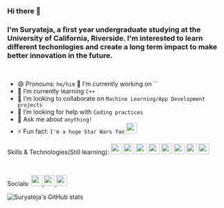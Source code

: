 ### Hi there 👋
### I'm Suryateja, a first year undergraduate studying at the University of California, Riverside. I'm interested to learn different techonlogies and create a long term impact to make better innovation in the future.

 <br/>
 
 - 😄 Pronouns: `he/him`
 🔭 I’m currently working on ``
- 🌱 I’m currently learning `C++`
- 👯 I’m looking to collaborate on `Machine Learning/App Development projects`
- 🤔 I’m looking for help with `Coding practices`
- 💬 Ask me about `anything!`
- ⚡ Fun fact: `I'm a huge Star Wars fan` <img src = "https://w7.pngwing.com/pngs/612/697/png-transparent-darth-sidious-robot-starwars-villain-famous-character-colored-icon.png" height = "25px"/>

Skills & Technologies(Still learning):
<img src = "https://img.shields.io/badge/React-20232A?style=for-the-badge&logo=react&logoColor=61DAFB" height="25px"/>
<img src = "https://img.shields.io/badge/Tailwind_CSS-38B2AC?style=for-the-badge&logo=tailwind-css&logoColor=white" height="25px"/>
<img src = "https://img.shields.io/badge/VSCode-0078D4?style=for-the-badge&logo=visual%20studio%20code&logoColor=white" height="25px"/>
<img src = "https://img.shields.io/badge/C%2B%2B-00599C?style=for-the-badge&logo=c%2B%2B&logoColor=white" height="25px"/>
<img src = "https://img.shields.io/badge/HTML5-E34F26?style=for-the-badge&logo=html5&logoColor=white" height="25px"/>
<img src = "https://img.shields.io/badge/Linux-FCC624?style=for-the-badge&logo=linux&logoColor=black" height="25px"/>
<img src = "https://img.shields.io/badge/CSS3-1572B6?style=for-the-badge&logo=css3&logoColor=white" height = "25px"/>
<img src = "https://img.shields.io/badge/GIT-E44C30?style=for-the-badge&logo=git&logoColor=white" height = "25px"/>


 <br/>

Socials:
<a href = "https://github.com/SuryatejaDuvvuri"> <!--Github-->
  <img src = "https://img.shields.io/badge/GitHub-100000?style=for-the-badge&logo=github&logoColor=white" height = "25px"/>
</a>
<a href = "https://www.linkedin.com/in/suryateja-duvvuri-22b377162/"> <!--Github-->
  <img src = "https://img.shields.io/badge/LinkedIn-0077B5?style=for-the-badge&logo=linkedin&logoColor=white" height = "25px"/>
</a>
<a href = "https://twitter.com/SuryatejaDuvvu1"> <!--Github-->
  <img src = "https://img.shields.io/badge/Twitter-1DA1F2?style=for-the-badge&logo=twitter&logoColor=white" height = "25px"/>
</a>
<!-- <img src = "https://img.shields.io/badge/firebase-ffca28?style=for-the-badge&logo=firebase&logoColor=black"/> -->

<!--
**SuryatejaDuvvuri/suryatejaduvvuri** is a ✨ _special_ ✨ repository because its `README.md` (this file) appears on your GitHub profile.

Here are some ideas to get you started:

- 🔭 I’m currently working on ...
- 🌱 I’m currently learning ...
- 👯 I’m looking to collaborate on ...
- 🤔 I’m looking for help with ...
- 💬 Ask me about ...
- 📫 How to reach me: ...
- 😄 Pronouns: ...
- ⚡ Fun fact: ...
-->
![Suryateja's GitHub stats](https://github-readme-stats.vercel.app/api?username=suryatejaduvvuri&hide=contribs,prs)
